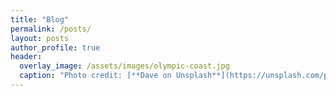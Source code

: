 ```yaml
---
title: "Blog"
permalink: /posts/
layout: posts
author_profile: true
header:
  overlay_image: /assets/images/olympic-coast.jpg
  caption: "Photo credit: [**Dave on Unsplash**](https://unsplash.com/photos/mDihMg9xSXI)"
---
```

